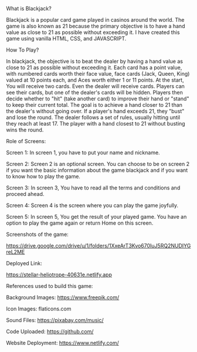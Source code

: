 What is Blackjack?

Blackjack is a popular card game played in casinos around the world. The game is also known as 21 because the primary objective is to have a hand value as close to 21 as possible without exceeding it. I have created this game using vanilla HTML, CSS, and JAVASCRIPT.

How To Play?

In blackjack, the objective is to beat the dealer by having a hand value as close to 21 as possible without exceeding it. Each card has a point value, with numbered cards worth their face value, face cards (Jack, Queen, King) valued at 10 points each, and Aces worth either 1 or 11 points. At the start, You will receive two cards. Even the dealer will receive cards. Players can see their cards, but one of the dealer's cards will be hidden. Players then decide whether to "hit" (take another card) to improve their hand or "stand" to keep their current total. The goal is to achieve a hand closer to 21 than the dealer's without going over. If a player's hand exceeds 21, they "bust" and lose the round. The dealer follows a set of rules, usually hitting until they reach at least 17. The player with a hand closest to 21 without busting wins the round.

Role of Screens:

Screen 1: In screen 1, you have to put your name and nickname.

Screen 2: Screen 2 is an optional screen. You can choose to be on screen 2 if you want the basic information about the game blackjack and if you want to know how to play the game.

Screen 3: In screen 3, You have to read all the terms and conditions and proceed ahead.

Screen 4: Screen 4 is the screen where you can play the game joyfully.

Screen 5: In screen 5, You get the result of your played game. You have an option to play the game again or return Home on this screen.

Screenshots of the game:

https://drive.google.com/drive/u/1/folders/1XxeArT3Kvo670IuJ5RQ2NUDIYGreL2ME

Deployed Link: 

https://stellar-heliotrope-40631e.netlify.app

References used to build this game:

Background Images: https://www.freepik.com/

Icon Images: flaticons.com

Sound Files: https://pixabay.com/music/

Code Uploaded: https://github.com/

Website Deployment: https://www.netlify.com/



